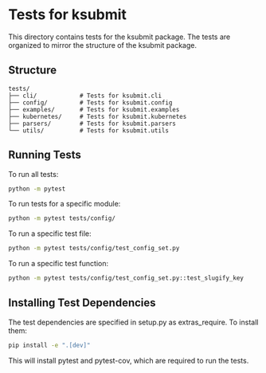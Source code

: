 # Tests for ksubmit

This directory contains tests for the ksubmit package. The tests are organized to mirror the structure of the ksubmit package.

## Structure

```
tests/
├── cli/            # Tests for ksubmit.cli
├── config/         # Tests for ksubmit.config
├── examples/       # Tests for ksubmit.examples
├── kubernetes/     # Tests for ksubmit.kubernetes
├── parsers/        # Tests for ksubmit.parsers
└── utils/          # Tests for ksubmit.utils
```

## Running Tests

To run all tests:

```bash
python -m pytest
```

To run tests for a specific module:

```bash
python -m pytest tests/config/
```

To run a specific test file:

```bash
python -m pytest tests/config/test_config_set.py
```

To run a specific test function:

```bash
python -m pytest tests/config/test_config_set.py::test_slugify_key
```

## Installing Test Dependencies

The test dependencies are specified in setup.py as extras_require. To install them:

```bash
pip install -e ".[dev]"
```

This will install pytest and pytest-cov, which are required to run the tests.